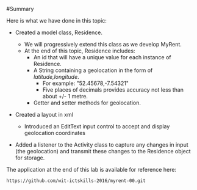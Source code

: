 #Summary

Here is what we have done in this topic:

- Created a model class, Residence.
    - We will progressively extend this class as we develop MyRent.
    - At the end of this topic, Residence includes:
        - An id that will have a unique value for each instance of Residence.
        - A String containing a geolocation in the form of *latitude,longitude*.
            - For example: "52.45678,-7.54321"
            - Five places of decimals provides accuracy not less than about +/- 1 metre.
        - Getter and setter methods for geolocation.

- Created a layout in xml
    - Introduced an EditText input control to accept and display geolocation coordinates

- Added a listener to the Activity class to capture any changes in input (the geolocation) and transmit these changes to the Residence object for storage.

The application at the end of this lab is available for reference here:

```
https://github.com/wit-ictskills-2016/myrent-00.git
```


